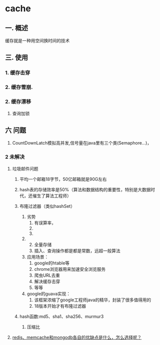 # cache
## 一. 概述
缓存就是一种用空间换时间的技术
## 三. 使用
### 1. 缓存击穿
### 2. 缓存雪崩.
### 2. 缓存漂移
1. 查询加锁
## 六 问题
1. CountDownLatch模拟高并发,信号量在java里有三个类(Semaphore...)，
### 2 未解决
1. 垃圾邮件问题
    1. 平均一个邮箱18字节，50亿邮箱就是90G左右
    2. hash表的存储效率是50%（算法和数据结构的重要性，特别是大数据时代，还催生了算法工程师）
    3. 布隆过滤器（类似hashSet）
        1. 劣势
            1. 有误算率，
            2. 
            3. 
        2. 
            2. 全量存储
            3. 插入、查询操作都是都是常数，远超一般算法
        3. 应用场景：
            1. google的htable等
            1. chrome浏览器用来加速安全浏览服务
            3. 爬虫URL去重
            4. 解决缓存击穿
            5. 等等
        4. google的guava实现：
            1. 该框架浓缩了google工程师java的精华，封装了很多值得用的
            2. 18版本开始才有布隆过滤器

    4. hash函数:md5、sha1、sha256、murmur3
        1. 压缩比

2. [redis、memcache和mongodb各自的优缺点是什么，怎么选择呢？](http://ourjs.com/detail/5a1a457c3506837194998b79)